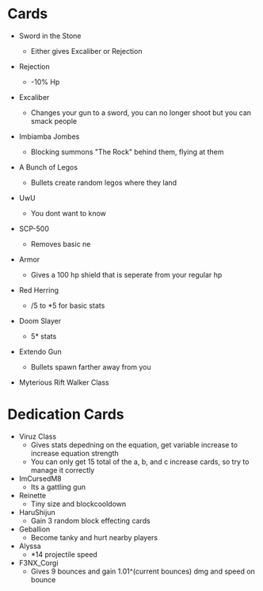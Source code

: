 # Cards
- Sword in the Stone
	-	Either gives Excaliber or Rejection
- Rejection
	- -10% Hp
- Excaliber
	- Changes your gun to a sword, you can no longer shoot but you can smack people
- Imbiamba Jombes
	- Blocking summons "The Rock" behind them, flying at them
- A Bunch of Legos
	- Bullets create random legos where they land
- UwU
	- You dont want to know
- SCP-500
	- Removes basic ne
- Armor
	- Gives a 100 hp shield that is seperate from your regular hp
- Red Herring
	- /5 to *5 for basic stats
- Doom Slayer
	- 5* stats
- Extendo Gun
	- Bullets spawn farther away from you


- Myterious Rift Walker Class


# Dedication Cards
- Viruz Class
	- Gives stats depedning on the equation, get variable increase to increase equation strength
	- You can only get 15 total of the a, b, and c increase cards, so try to manage it correctly
- ImCursedM8
	- Its a gattling gun
- Reinette
	- Tiny size and blockcooldown
- HaruShijun
	- Gain 3 random block effecting cards
- Geballion
	- Become tanky and hurt nearby players
- Alyssa
	- *14 projectile speed
- F3NX_Corgi
	- Gives 9 bounces and gain 1.01^(current bounces) dmg and speed on bounce